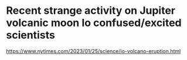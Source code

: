 # Recent strange activity on Jupiter volcanic moon Io confused/excited scientists 
 <https://www.nytimes.com/2023/01/25/science/io-volcano-eruption.html>